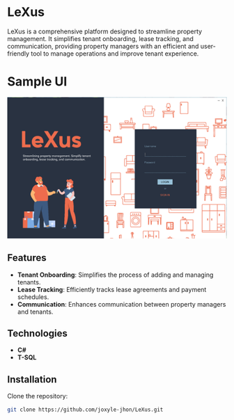 # LeXus

LeXus is a comprehensive platform designed to streamline property management. It simplifies tenant onboarding, lease tracking, and communication, providing property managers with an efficient and user-friendly tool to manage operations and improve tenant experience.

# Sample UI

![Description or Alt text](images/loginPage.png)

## Features

- **Tenant Onboarding**: Simplifies the process of adding and managing tenants.
- **Lease Tracking**: Efficiently tracks lease agreements and payment schedules.
- **Communication**: Enhances communication between property managers and tenants.

## Technologies

- **C#**
- **T-SQL**

## Installation

Clone the repository:

```bash
git clone https://github.com/joxyle-jhon/LeXus.git

